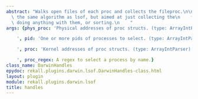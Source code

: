 ```yaml
---
abstract: "Walks open files of each proc and collects the fileproc.\n\n    This is\
  \ the same algorithm as lsof, but aimed at just collecting the\n    fileprocs, without\
  \ doing anything with them, or sorting.\n    "
args: {phys_proc: 'Physical addresses of proc structs. (type: ArrayIntParser)

    ', pid: 'One or more pids of processes to select. (type: ArrayIntParser)

    ', proc: 'Kernel addresses of proc structs. (type: ArrayIntParser)

    ', proc_regex: A regex to select a process by name.}
class_name: DarwinHandles
epydoc: rekall.plugins.darwin.lsof.DarwinHandles-class.html
layout: plugin
module: rekall.plugins.darwin.lsof
title: handles
---
```


